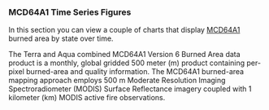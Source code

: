 ### MCD64A1 Time Series Figures

In this section you can view a couple of charts that display [MCD64A1](https://lpdaac.usgs.gov/products/mcd64a1v006/) burned area by state over time. 

The Terra and Aqua combined MCD64A1 Version 6 Burned Area data product is a monthly, global gridded 500 meter (m) product containing per-pixel burned-area and quality information. The MCD64A1 burned-area mapping approach employs 500 m Moderate Resolution Imaging Spectroradiometer (MODIS) Surface Reflectance imagery coupled with 1 kilometer (km) MODIS active fire observations.

<br><br><br>
